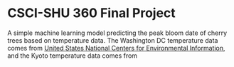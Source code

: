 # CSCI-SHU 360 Final Project

A simple machine learning model predicting the peak bloom date of cherry trees based on temperature data. The Washington DC temperature data comes from [United States National Centers for Environmental Information](https://www.ncdc.noaa.gov/cdo-web/), and the Kyoto temperature data comes from [](https://www.data.jma.go.jp/gmd/risk/obsdl/index.php)
